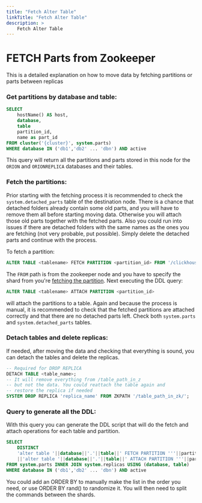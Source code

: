 ```yaml
---
title: "Fetch Alter Table"
linkTitle: "Fetch Alter Table"
description: >
    Fetch Alter Table
---
```



# FETCH Parts from Zookeeper

This is a detailed explanation on how to move data by fetching partitions or parts between replicas

### Get partitions by database and table:

```sql
SELECT
    hostName() AS host,
    database,
    table
    partition_id,
    name as part_id
FROM cluster('{cluster}', system.parts)
WHERE database IN ('db1','db2' ... 'dbn') AND active
```

This query will return all the partitions and parts stored in this node for the ```ORION``` and ```ORIONREPLICA``` databases and their tables. 

### Fetch the partitions:

Prior starting with the fetching process it is recommended to check the ```system.detached_parts``` table of the destination node. There is a chance that detached folders already contain some old parts, and you will have to remove them all before starting moving data. Otherwise you will attach those old parts together with the fetched parts. Also you could run into issues if there are detached folders with the same names as the ones you are fetching (not very probable, put possible). Simply delete the detached parts and continue with the process.

To fetch a partition:

```sql
ALTER TABLE <tablename> FETCH PARTITION <partition_id> FROM '/clickhouse/{cluster}/tables/{shard}/{table}'
```

The ```FROM``` path is from the zookeeper node and you have to specify the shard from you're [fetching the partition](https://clickhouse.com/docs/en/sql-reference/statements/alter/partition#alter_fetch-partition). Next executing the DDL query:

```sql
ALTER TABLE <tablename> ATTACH PARTITION <partition_id>
```

will attach the partitions to a table. Again and because the process is manual, it is recommended to check that the fetched partitions are attached correctly and that there are no detached parts left. Check both ```system.parts``` and ```system.detached_parts``` tables.

### Detach tables and delete replicas:

If needed, after moving the data and checking that everything is sound, you can detach the tables and delete the replicas.

```sql
-- Required for DROP REPLICA
DETACH TABLE <table_name>;  
-- It will remove everything from /table_path_in_z
-- but not the data. You could reattach the table again and
-- restore the replica if needed
SYSTEM DROP REPLICA 'replica_name' FROM ZKPATH '/table_path_in_zk/';
```

### Query to generate all the DDL:

With this query you can generate the DDL script that will do the fetch and attach operations for each table and partition.

```sql
SELECT
    DISTINCT
    'alter table '||database||'.'||table||' FETCH PARTITION '''||partition_id||''' FROM '''||zookeeper_path||'''; '
    ||'alter table '||database||'.'||table||' ATTACH PARTITION '''||partition_id||''';'
FROM system.parts INNER JOIN system.replicas USING (database, table)
WHERE database IN ('db1','db2' ... 'dbn') AND active
```

You could add an ORDER BY to manually make the list in the order you need, or use ORDER BY rand() to randomize it. You will then need to split the commands between the shards.

